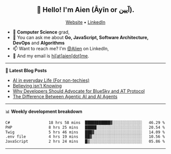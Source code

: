 <h2 align="center">👋 Hello! I'm Aien (Āyīn or آیین).</h2>
<p align="center">
  <a href="https://www.aien.me">Website</a> •
  <a href="https://www.linkedin.com/in/aiensaidi/">LinkedIn</a>
</p>


- 🌱 **Computer Science** grad,
- 💬 You can ask me about **Go, JavaScript, Software Architecture, DevOps** and **Algorithms**
- 📫 Want to reach me? I'm [@Alien](https://www.linkedin.com/in/aiensaidi/) on LinkedIn,
- 📧 And my email is [hi[at]aien[dot]me](mailto:hi@aien.me).

-------

**📝 Latest Blog Posts**

<!-- BLOG-POST-LIST:START -->
- [AI in everyday Life (For non-techies)](https://aien.me/ai-in-everyday-life-for-non-techies/)
- [Believing isn't Knowing](https://aien.me/believing-isnt-knowing/)
- [Why Developers Should Advocate for BlueSky and AT Protocol](https://aien.me/why-developers-should-advocate-for-bluesky-and-at-protocol/)
- [The Difference Between Agentic AI and AI Agents](https://aien.me/the-difference-between-agentic-ai-and-ai-agents/)
<!-- BLOG-POST-LIST:END -->

-------

📊 **Weekly development breakdown**
<!--START_SECTION:waka-->

```txt
C#                 18 hrs 58 mins  ███████████▓░░░░░░░░░░░░░   46.29 %
PHP                8 hrs 25 mins   █████░░░░░░░░░░░░░░░░░░░░   20.54 %
Twig               5 hrs 46 mins   ███▓░░░░░░░░░░░░░░░░░░░░░   14.09 %
.env file          4 hrs 19 mins   ██▓░░░░░░░░░░░░░░░░░░░░░░   10.56 %
JavaScript         2 hrs 24 mins   █▒░░░░░░░░░░░░░░░░░░░░░░░   05.86 %
```

<!--END_SECTION:waka-->

-------
